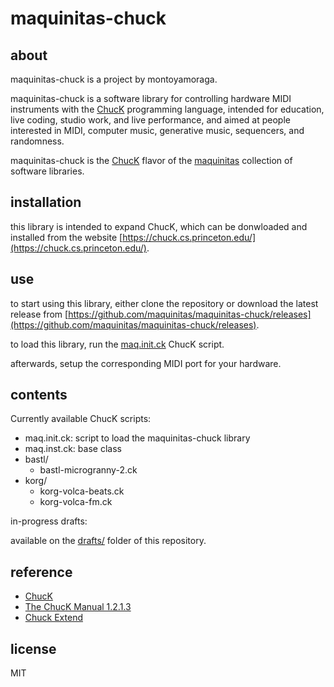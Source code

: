 # maquinitas-chuck

## about  

maquinitas-chuck is a project by montoyamoraga.

maquinitas-chuck is a software library for controlling hardware MIDI instruments with the [ChucK](https://chuck.cs.princeton.edu/) programming language, intended for education, live coding, studio work, and live performance, and aimed at people interested in MIDI, computer music, generative music, sequencers, and randomness.

maquinitas-chuck is the [ChucK](http://chuck.cs.princeton.edu/) flavor of the [maquinitas](https://github.com/maquinitas) collection of software libraries.

## installation

this library is intended to expand ChucK, which can be donwloaded and installed from the website [https://chuck.cs.princeton.edu/](https://chuck.cs.princeton.edu/).

## use

to start using this library, either clone the repository or download the latest release from [https://github.com/maquinitas/maquinitas-chuck/releases](https://github.com/maquinitas/maquinitas-chuck/releases).

to load this library, run the [maq.init.ck](/scripts/maq.init.ck) ChucK script.

afterwards, setup the corresponding MIDI port for your hardware.

## contents

Currently available ChucK scripts:

* maq.init.ck: script to load the maquinitas-chuck library
* maq.inst.ck: base class
* bastl/
  * bastl-microgranny-2.ck
* korg/
  * korg-volca-beats.ck
  * korg-volca-fm.ck

in-progress drafts:

available on the [drafts/](drafts/) folder of this repository.

## reference

* [ChucK](http://chuck.cs.princeton.edu/)
* [The ChucK Manual 1.2.1.3](http://chuck.cs.princeton.edu/release/files/chuck_manual.pdf)
* [Chuck Extend](http://chuck.stanford.edu/extend/)

## license

MIT
